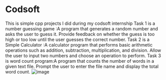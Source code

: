# Codsoft 
This is simple cpp projects I did during my codsoft internship
Task 1 is a number guessing game :A program that generates a random number and asks the
user to guess it. Provide feedback on whether the guess is too
high or too low until the user guesses the correct number.
Task 2 is a Simple Calculator :A calculator program that performs basic arithmetic
operations such as addition, subtraction, multiplication, and
division. Allow the user to input two numbers and choose an
operation to perform.
Task 3 is  word count program:A program that counts the number of words in a given
text file. Prompt the user to enter the file name and display the
total word count.
![image](https://github.com/SMARTHMALIK/Codsoft/assets/104513607/67f31325-7436-4f5a-bd91-a71bd242ca29)
